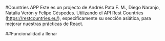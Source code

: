 #Countries APP
Este es un projecto de Andrés Pata F. M., Diego Naranjo, Natalia Verón y Felipe Céspedes. Utilizando el API Rest Countries (https://restcountries.eu/), especificamente su sección asiática, para mejorar nuestras prácticas de React.

##Funcionalidad
a llenar
